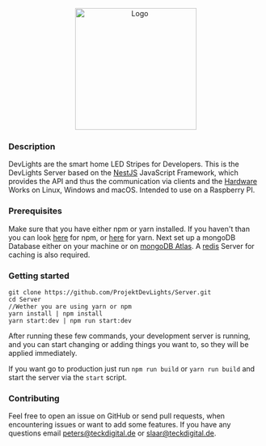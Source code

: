 <p align="center"><img alt="Logo" src="https://i.postimg.cc/vHgyC8nG/logo.png" style="height: 25vw" /> </p>

### Description
DevLights are the smart home LED Stripes for Developers.
This is the DevLights Server based on the [NestJS](https://nestjs.com) JavaScript Framework, which provides the API and thus the communication via clients and the [Hardware](https://github.com/ProjektDevlights/Hardware)
Works on Linux, Windows and macOS. Intended to use on  a Raspberry PI.

### Prerequisites
Make sure that you have either npm or yarn installed. If you haven't than you can look [here](https://github.com/npm/cli) for npm, or [here](https://classic.yarnpkg.com/en/docs/install) for yarn.
Next set up a mongoDB Database either on your machine or on [mongoDB Atlas](https://www.mongodb.com/cloud/atlas2).
A [redis](https://redis.io/) Server for caching is also required.

### Getting started

    git clone https://github.com/ProjektDevLights/Server.git
    cd Server 
    //Wether you are using yarn or npm
    yarn install | npm install
    yarn start:dev | npm run start:dev

After running these few commands, your development server is running, and you can start changing or adding things you want to, so they will be applied immediately.

If you want go to production just run `npm run build` or `yarn run build` and start the server via the `start` script.

### Contributing
Feel free to open an issue on GitHub or send pull requests, when encountering issues or want to add some features. If you have any questions email [peters@teckdigital.de](mailto:peters@teckdigital.de) or [slaar@teckdigital.de](mailto:slaar@teckdigital.de).
